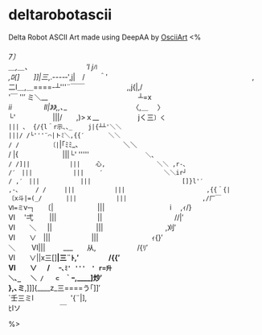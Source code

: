 # deltarobotascii
Delta Robot ASCII Art made using DeepAA by [OsciiArt](https://github.com/AIoT-MLSys-Lab/DeepAA) 
<%
  　　　　　　　　　　　　　　　　　　　　　　　　　　　　　　　　　　　　　　　　　　　　　　　　　　
　　　　　　　　　　　　　　　　　　　　　　　　　　　　　　　　　　__7〕　　　　　　　　　　　　　　
　　　　　　　　　　　　　　　　　　　　　＿,＿、　　　　　　　　 ′l jﾊ_　　　　　　　　　　　　　
　　　　　　　　　　　　　　　　　 　 _,ﾛ{]_　　]]|三_,.----‐',j|　/　　＾′　　　　　　　　　　　　
　　　　　　　　  ,　二l＿,＿====-┴'''¨￣￣　　　　　　,,j{|,/　　　　　　　　　　　　　　　　　
　　　　　　　　 '￣ ''′ ミ＼__　　　　　　　　　　 　 　 ┴=x　　　　　　　　　　　　　　　　　
　　　　　　　　  _ii　　　  　 ll|》》,,､__　　　　　　　　　 〈,＿　 〉　　　　　　　　　　　　　　　　　
　　　　　　　　└'　　　　　 |||/　　,)>ｘ__　　　　 　 jく三`〕く　　　　　　　　　　　　　　　　　
　　　　　　　　　　　　　　 　 ||| ､  {/{l＾r示､､_　　 j|{┴┴'＼＼　　　　　　　　　　　　　　　　
　　　　　　　　　　　　　　　　|||/ /└'''¨⌒|トﾐ＼,{{′　　　　＼＼　　　　　　　　　　　　　　
　　　　　　　　　　　　　　　　/ /　　　　 　〔|`|｢ﾐﾐ_､　　　　　　 ＼＼　　　　　　　　　　　　　
　　　　　　　　　　　　 　 　 / |{　　　　　　 |||└' '''''　　　　　　　　`＼、　　　　　　　　　　　
　　　　　　　　　　　 　 　 / /]||　　　　　　 |||　　 心,　　　　　 　　　＼＼ ,r‐､　　　　　　　
　　　　　　　　　　 　 　 /′　|||　　　 　 　 |||　　 ′　　　　　　　　 　 ＼＼ir┘　　　　　　
　　　　　　　　　　　　  / ,′　|||　　　 　 　 |||　　　　　　　　　　　　　 　 []}l'′　　　　　　　
　　　　　　　　,-､  　 / /　　　|||　　　 　　　|||　　　　　　　　　　　　　 ,{{＾{|　　　　　　　　　
　　　　　　　 〔x斗|=(_/　　　　|||　　　 　　　|||　　　　　　　　　　　　 ,/厂￣　　　　　　　　
　　　　　　　　　Ⅵ=ミ`v‐┐　 〔|　　　　　　 |||　　　　　　　　　 i 　,ｨ/}　　　　　　　　　　　
　　　　　　　　　　Ⅵ　 '弌 　　|||　　　 　 　 ||　　　　　　　　　　 //|′　　　　　　　　　　　
　　　　　　　　　　　Ⅵ　　＼ 　 ||　　　　　　 |||　　　　　　 　 　 ,刈′　　　　　　　　　　　　
　　　　　　　　　　　  Ⅵ　　∨　|||　　　 　 　 |||　　　　　　 　 ｨ{}′　　　　　　　　　　　　　
　　　　　　　　　　　　 ＼　　 Ⅵ|||　 　 ___　　从,　　　 　 　 /{ﾘ′　　　　　　　　　　　　　　
　　　　　　　　　　 　　　Ⅵ　　∨||x三[]__|三¨ﾄ,′　　　　 /{{′　　　　　　　　　　　　　　　
　　　　　　　　　　　　　　 Ⅵ　　∨  　 /　 `ｰ､ﾐ' '''　' r=升　　　　　　　　　　　　　　　　　
　　　　　　　　　　　　　　　＼､_　 ＼ /　　⊂　｀`ｰ,____]炒′　　　　　　　　　　　　　　　　　
　　　　　　　　　　　　　　　  },､ミ__,]]]{____z_三====う｢]]′　　　　　　　　　　　　　　　　　　
　　　　　　　　　　　　　　　　　　`壬三ミl　　　　　 '{¨|],　　　　　　　　　　　　　　　　　　　　
　　　　　　　　　　　　　　　　　　　 　 ﾋlソ　　　　 　 ￣　　　　　　　　　　　　　　　　　　　　

%>
